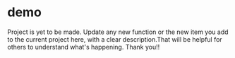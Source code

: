 # demo
Project is yet to be made. Update any new function or the new item you add to the current project here, with a clear description.That will be helpful for others to understand what's happening. Thank you!!


